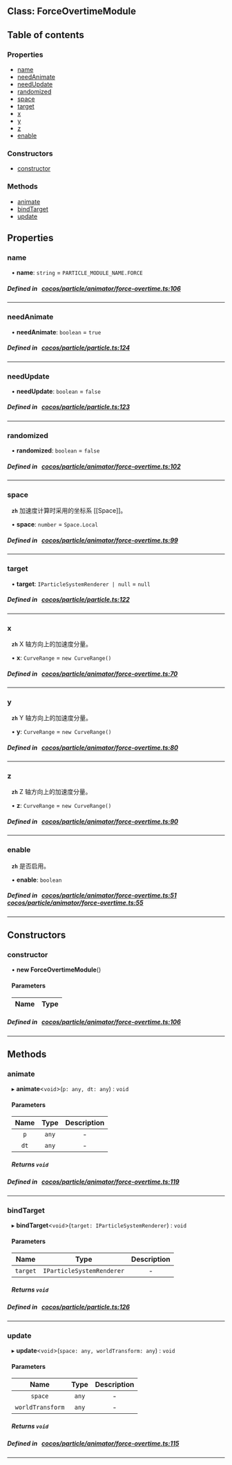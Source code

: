 
## Class: ForceOvertimeModule











<div class="table-of-content">
<h2>Table of contents</h2>


### Properties

- [ name](#name)
- [ needAnimate](#needAnimate)
- [ needUpdate](#needUpdate)
- [ randomized](#randomized)
- [ space](#space)
- [ target](#target)
- [ x](#x)
- [ y](#y)
- [ z](#z)
- [ enable](#enable)

### Constructors

- [ constructor](#constructor)

### Methods

- [ animate](#animate)
- [ bindTarget](#bindTarget)
- [ update](#update)
</div>

## Properties


### name
<div style="margin-left: 10px;">




•  **name**:
`string`  = `PARTICLE_MODULE_NAME.FORCE`
</div>

##### Defined in &nbsp;   [cocos/particle/animator/force-overtime.ts:106](https://github.com/cocos-creator/engine/blob/c7bf6b8a9/cocos/particle/animator/force-overtime.ts#L106)&nbsp;


___


### needAnimate
<div style="margin-left: 10px;">




•  **needAnimate**:
`boolean`  = `true`
</div>

##### Defined in &nbsp;   [cocos/particle/particle.ts:124](https://github.com/cocos-creator/engine/blob/c7bf6b8a9/cocos/particle/particle.ts#L124)&nbsp;


___


### needUpdate
<div style="margin-left: 10px;">




•  **needUpdate**:
`boolean`  = `false`
</div>

##### Defined in &nbsp;   [cocos/particle/particle.ts:123](https://github.com/cocos-creator/engine/blob/c7bf6b8a9/cocos/particle/particle.ts#L123)&nbsp;


___


### randomized
<div style="margin-left: 10px;">




•  **randomized**:
`boolean`  = `false`
</div>

##### Defined in &nbsp;   [cocos/particle/animator/force-overtime.ts:102](https://github.com/cocos-creator/engine/blob/c7bf6b8a9/cocos/particle/animator/force-overtime.ts#L102)&nbsp;


___


### space
<div style="margin-left: 10px;">



**`zh`** 加速度计算时采用的坐标系 [[Space]]。





•  **space**:
`number`  = `Space.Local`
</div>

##### Defined in &nbsp;   [cocos/particle/animator/force-overtime.ts:99](https://github.com/cocos-creator/engine/blob/c7bf6b8a9/cocos/particle/animator/force-overtime.ts#L99)&nbsp;


___


### target
<div style="margin-left: 10px;">




•  **target**:
`IParticleSystemRenderer | null`  = `null`
</div>

##### Defined in &nbsp;   [cocos/particle/particle.ts:122](https://github.com/cocos-creator/engine/blob/c7bf6b8a9/cocos/particle/particle.ts#L122)&nbsp;


___


### x
<div style="margin-left: 10px;">



**`zh`** X 轴方向上的加速度分量。





•  **x**:
`CurveRange`  = `new CurveRange()`
</div>

##### Defined in &nbsp;   [cocos/particle/animator/force-overtime.ts:70](https://github.com/cocos-creator/engine/blob/c7bf6b8a9/cocos/particle/animator/force-overtime.ts#L70)&nbsp;


___


### y
<div style="margin-left: 10px;">



**`zh`** Y 轴方向上的加速度分量。





•  **y**:
`CurveRange`  = `new CurveRange()`
</div>

##### Defined in &nbsp;   [cocos/particle/animator/force-overtime.ts:80](https://github.com/cocos-creator/engine/blob/c7bf6b8a9/cocos/particle/animator/force-overtime.ts#L80)&nbsp;


___


### z
<div style="margin-left: 10px;">



**`zh`** Z 轴方向上的加速度分量。





•  **z**:
`CurveRange`  = `new CurveRange()`
</div>

##### Defined in &nbsp;   [cocos/particle/animator/force-overtime.ts:90](https://github.com/cocos-creator/engine/blob/c7bf6b8a9/cocos/particle/animator/force-overtime.ts#L90)&nbsp;


___


### enable
<div style="margin-left: 10px;">



**`zh`** 是否启用。





•  **enable**:
 ``boolean`` 
</div>

##### Defined in &nbsp;   [cocos/particle/animator/force-overtime.ts:51](https://github.com/cocos-creator/engine/blob/c7bf6b8a9/cocos/particle/animator/force-overtime.ts#L51)&nbsp;   [cocos/particle/animator/force-overtime.ts:55](https://github.com/cocos-creator/engine/blob/c7bf6b8a9/cocos/particle/animator/force-overtime.ts#L55)&nbsp;


___

<!---->
## Constructors


### constructor
<div style="margin-left: 10px;">

• **new ForceOvertimeModule**()

#### Parameters

| Name | Type |
| :------ | :------ |
</div>

##### Defined in &nbsp;   [cocos/particle/animator/force-overtime.ts:106](https://github.com/cocos-creator/engine/blob/c7bf6b8a9/cocos/particle/animator/force-overtime.ts#L106)&nbsp;


---

<!---->
## Methods

### animate

<div style="margin-left: 10px;">

▸   **animate**<`void`\>(`p: any, dt: any`) : `void`



#### Parameters

| Name | Type | Description |
| :------: | :------: | :------: |
| `p` | `any` | - |
| `dt` | `any` | - |


##### Returns `void`
</div>

##### Defined in &nbsp;   [cocos/particle/animator/force-overtime.ts:119](https://github.com/cocos-creator/engine/blob/c7bf6b8a9/cocos/particle/animator/force-overtime.ts#L119)&nbsp;
___
### bindTarget

<div style="margin-left: 10px;">

▸   **bindTarget**<`void`\>(`target: IParticleSystemRenderer`) : `void`



#### Parameters

| Name | Type | Description |
| :------: | :------: | :------: |
| `target` | `IParticleSystemRenderer` | - |


##### Returns `void`
</div>

##### Defined in &nbsp;   [cocos/particle/particle.ts:126](https://github.com/cocos-creator/engine/blob/c7bf6b8a9/cocos/particle/particle.ts#L126)&nbsp;
___
### update

<div style="margin-left: 10px;">

▸   **update**<`void`\>(`space: any, worldTransform: any`) : `void`



#### Parameters

| Name | Type | Description |
| :------: | :------: | :------: |
| `space` | `any` | - |
| `worldTransform` | `any` | - |


##### Returns `void`
</div>

##### Defined in &nbsp;   [cocos/particle/animator/force-overtime.ts:115](https://github.com/cocos-creator/engine/blob/c7bf6b8a9/cocos/particle/animator/force-overtime.ts#L115)&nbsp;
___
<!---->



